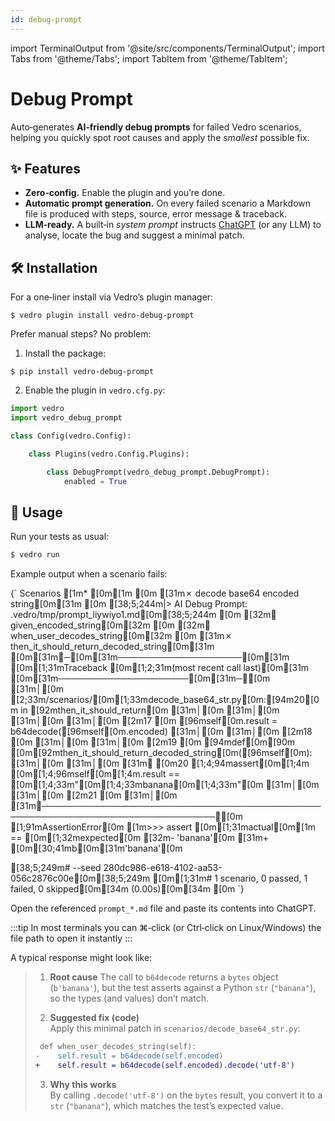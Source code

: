 ```yaml
---
id: debug-prompt
---
```


import TerminalOutput from '@site/src/components/TerminalOutput';
import Tabs from '@theme/Tabs';
import TabItem from '@theme/TabItem';

# Debug Prompt

Auto‑generates **AI‑friendly debug prompts** for failed Vedro scenarios, helping you quickly spot root causes and apply the *smallest* possible fix.

## ✨ Features

- **Zero‑config.** Enable the plugin and you’re done.
- **Automatic prompt generation.** On every failed scenario a Markdown file is produced with steps, source, error message & traceback.
- **LLM‑ready.** A built‑in *system prompt* instructs [ChatGPT](https://chatgpt.com) (or any LLM) to analyse, locate the bug and suggest a minimal patch.

## 🛠 Installation

<Tabs>
  <TabItem value="quick" label="Quick" default>

For a one‑liner install via Vedro’s plugin manager:

```shell
$ vedro plugin install vedro-debug-prompt
```

  </TabItem>
  <TabItem value="manual" label="Manual">

Prefer manual steps? No problem:

1. Install the package:

```shell
$ pip install vedro-debug-prompt
```

2. Enable the plugin in `vedro.cfg.py`:

```python
import vedro
import vedro_debug_prompt

class Config(vedro.Config):

    class Plugins(vedro.Config.Plugins):

        class DebugPrompt(vedro_debug_prompt.DebugPrompt):
            enabled = True
```

  </TabItem>
</Tabs>

## 🚀 Usage

Run your tests as usual:

```sh
$ vedro run
```

Example output when a scenario fails:

<TerminalOutput>
{`
Scenarios
[1m* [0m[1m
[0m [31m✗ decode base64 encoded string[0m[31m
[0m   [38;5;244m|> AI Debug Prompt: .vedro/tmp/prompt_liywiyo1.md[0m[38;5;244m
[0m   [32m✔ given_encoded_string[0m[32m
[0m   [32m✔ when_user_decodes_string[0m[32m
[0m   [31m✗ then_it_should_return_decoded_string[0m[31m
[0m[31m╭─[0m[31m────────────────────[0m[31m [0m[1;31mTraceback [0m[1;2;31m(most recent call last)[0m[31m [0m[31m─────────────────────[0m[31m─╮[0m
[31m│[0m [2;33m/scenarios/[0m[1;33mdecode_base64_str.py[0m:[94m20[0m in [92mthen_it_should_return[0m                  [31m│[0m
[31m│[0m                                                                              [31m│[0m
[31m│[0m   [2m17 [0m        [96mself[0m.result = b64decode([96mself[0m.encoded)                           [31m│[0m
[31m│[0m   [2m18 [0m                                                                        [31m│[0m
[31m│[0m   [2m19 [0m    [94mdef[0m[90m [0m[92mthen_it_should_return_decoded_string[0m([96mself[0m):                     [31m│[0m
[31m│[0m [31m❱ [0m20         [1;4;94massert[0m[1;4m [0m[1;4;96mself[0m[1;4m.result == [0m[1;4;33m"[0m[1;4;33mbanana[0m[1;4;33m"[0m                                  [31m│[0m
[31m│[0m   [2m21 [0m                                                                        [31m│[0m
[31m╰──────────────────────────────────────────────────────────────────────────────╯[0m
[1;91mAssertionError[0m
[1m>>> assert [0m[1;31mactual[0m[1m == [0m[1;32mexpected[0m
    [32m- 'banana'[0m                                                                                                                                         
    [31m+ [0m[30;41mb[0m[31m'banana'[0m                                                                                                                                        
 
 
[38;5;249m# --seed 280dc986-e618-4102-aa53-056c2876c00e[0m[38;5;249m
[0m[1;31m# 1 scenario, 0 passed, 1 failed, 0 skipped[0m[34m (0.00s)[0m[34m
[0m
`}
</TerminalOutput>


Open the referenced `prompt_*.md` file and paste its contents into ChatGPT.

:::tip
In most terminals you can ⌘‑click (or Ctrl‑click on Linux/Windows) the file path to open it instantly
:::

A typical response might look like:

>1. **Root cause**
>   The call to `b64decode` returns a `bytes` object (`b'banana'`), but the test asserts against a Python `str` (`"banana"`), so the types (and values) don’t match.
>
>2. **Suggested fix (code)**  
>   Apply this minimal patch in `scenarios/decode_base64_str.py`:
>
>   ```diff
>    def when_user_decodes_string(self):
>   -    self.result = b64decode(self.encoded)
>   +    self.result = b64decode(self.encoded).decode('utf-8')
>   ```
>
>3. **Why this works**  
>   By calling `.decode('utf-8')` on the `bytes` result, you convert it to a `str` (`"banana"`), which matches the test’s expected value.
